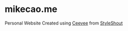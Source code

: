 # mikecao.me
Personal Website
Created using [Ceevee](https://www.styleshout.com/free-templates/ceevee/) from [StyleShout](https://www.styleshout.com/)
